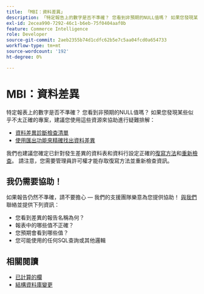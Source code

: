 ```yaml
---
title: 「MBI：資料差異」
description: 「特定報告上的數字是否不準確？ 您看到非預期的NULL值嗎？ 如果您發現某些似乎不太對的地方，我們建議您使用這些資源來協助您進行疑難排解：」
exl-id: 2ecea990-7292-46c1-b6eb-75f0404aaf0b
feature: Commerce Intelligence
role: Developer
source-git-commit: 2aeb2355b74d1cdfc62b5e7c5aa04fcd0a654733
workflow-type: tm+mt
source-wordcount: '192'
ht-degree: 0%

---
```


# MBI：資料差異

特定報表上的數字是否不準確？ 您看到非預期的NULL值嗎？ 如果您發現某些似乎不太正確的專案，建議您使用這些資源來協助進行疑難排解：

* [資料差異診斷檢查清單](/help/troubleshooting/miscellaneous/diagnosing-a-data-discrepancy.md)
* [使用匯出功能來精確找出資料差異](/help/troubleshooting/miscellaneous/using-data-exports-to-pinpoint-discrepancies.md)

我們也建議您確定已針對發生差異的資料表和資料行設定正確的[復寫方法](https://experienceleague.adobe.com/en/docs/commerce-business-intelligence/mbi/analyze/warehouse-manager/cfg-replication-methods)和[重新檢查](https://experienceleague.adobe.com/en/docs/commerce-business-intelligence/mbi/analyze/warehouse-manager/cfg-data-rechecks)。 請注意，您需要管理員許可權才能存取復寫方法並重新檢查資訊。

## 我仍需要協助！

如果報告仍然不準確，請不要擔心 — 我們的支援團隊樂意為您提供協助！ [與我們](/help/help-center-guide/help-center/magento-help-center-user-guide.md#submit-ticket)聯絡並提供下列資訊：

* 您看到差異的報告名稱為何？
* 報表中的哪些值不正確？
* 您預期會看到哪些值？
* 您可能使用的任何SQL查詢或其他邏輯

## 相關閱讀

* [已計算的欄](/help/how-to/general/mbi-creating-and-editing-advanced-calculated-columns.md)
* [結構資料庫變更](https://experienceleague.adobe.com/docs/commerce-business-intelligence/mbi/analyze/connecting/data-migration-services.html)
